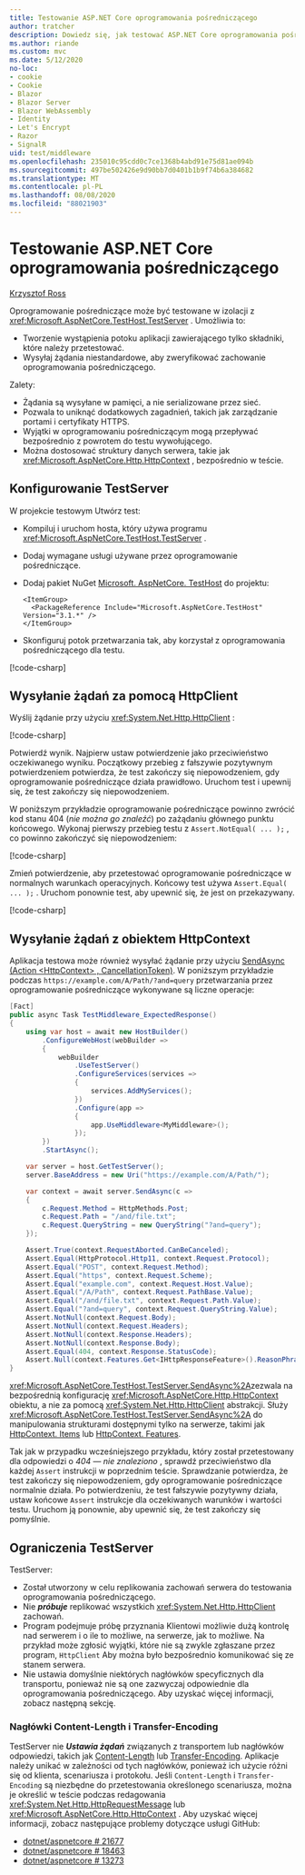 ```yaml
---
title: Testowanie ASP.NET Core oprogramowania pośredniczącego
author: tratcher
description: Dowiedz się, jak testować ASP.NET Core oprogramowania pośredniczącego za pomocą TestServer.
ms.author: riande
ms.custom: mvc
ms.date: 5/12/2020
no-loc:
- cookie
- Cookie
- Blazor
- Blazor Server
- Blazor WebAssembly
- Identity
- Let's Encrypt
- Razor
- SignalR
uid: test/middleware
ms.openlocfilehash: 235010c95cdd0c7ce1368b4abd91e75d81ae094b
ms.sourcegitcommit: 497be502426e9d90bb7d0401b1b9f74b6a384682
ms.translationtype: MT
ms.contentlocale: pl-PL
ms.lasthandoff: 08/08/2020
ms.locfileid: "88021903"
---
```

# <a name="test-aspnet-core-middleware"></a>Testowanie ASP.NET Core oprogramowania pośredniczącego

[Krzysztof Ross](https://github.com/Tratcher)

Oprogramowanie pośredniczące może być testowane w izolacji z <xref:Microsoft.AspNetCore.TestHost.TestServer> . Umożliwia to:

* Tworzenie wystąpienia potoku aplikacji zawierającego tylko składniki, które należy przetestować.
* Wysyłaj żądania niestandardowe, aby zweryfikować zachowanie oprogramowania pośredniczącego.

Zalety:

* Żądania są wysyłane w pamięci, a nie serializowane przez sieć.
* Pozwala to uniknąć dodatkowych zagadnień, takich jak zarządzanie portami i certyfikaty HTTPS.
* Wyjątki w oprogramowaniu pośredniczącym mogą przepływać bezpośrednio z powrotem do testu wywołującego.
* Można dostosować struktury danych serwera, takie jak <xref:Microsoft.AspNetCore.Http.HttpContext> , bezpośrednio w teście.

## <a name="set-up-the-testserver"></a>Konfigurowanie TestServer

W projekcie testowym Utwórz test:

* Kompiluj i uruchom hosta, który używa programu <xref:Microsoft.AspNetCore.TestHost.TestServer> .
* Dodaj wymagane usługi używane przez oprogramowanie pośredniczące.
* Dodaj pakiet NuGet [Microsoft. AspNetCore. TestHost](https://www.nuget.org/packages/Microsoft.AspNetCore.TestHost/) do projektu:
  
  ```dotnetcli
  <ItemGroup>
    <PackageReference Include="Microsoft.AspNetCore.TestHost" Version="3.1.*" />
  </ItemGroup>
  ```

* Skonfiguruj potok przetwarzania tak, aby korzystał z oprogramowania pośredniczącego dla testu.

[!code-csharp[](middleware/samples_snapshot/3.x/setup.cs?highlight=4-18)]

## <a name="send-requests-with-httpclient"></a>Wysyłanie żądań za pomocą HttpClient
Wyślij żądanie przy użyciu <xref:System.Net.Http.HttpClient> :

[!code-csharp[](middleware/samples_snapshot/3.x/request.cs?highlight=20)]

Potwierdź wynik. Najpierw ustaw potwierdzenie jako przeciwieństwo oczekiwanego wyniku. Początkowy przebieg z fałszywie pozytywnym potwierdzeniem potwierdza, że test zakończy się niepowodzeniem, gdy oprogramowanie pośredniczące działa prawidłowo. Uruchom test i upewnij się, że test zakończy się niepowodzeniem.

W poniższym przykładzie oprogramowanie pośredniczące powinno zwrócić kod stanu 404 (*nie można go znaleźć*) po zażądaniu głównego punktu końcowego. Wykonaj pierwszy przebieg testu z `Assert.NotEqual( ... );` , co powinno zakończyć się niepowodzeniem:

[!code-csharp[](middleware/samples_snapshot/3.x/false-failure-check.cs?highlight=22)]

Zmień potwierdzenie, aby przetestować oprogramowanie pośredniczące w normalnych warunkach operacyjnych. Końcowy test używa `Assert.Equal( ... );` . Uruchom ponownie test, aby upewnić się, że jest on przekazywany.

[!code-csharp[](middleware/samples_snapshot/3.x/final-test.cs?highlight=22)]

## <a name="send-requests-with-httpcontext"></a>Wysyłanie żądań z obiektem HttpContext

Aplikacja testowa może również wysyłać żądanie przy użyciu [SendAsync (Action \<HttpContext> , CancellationToken)](xref:Microsoft.AspNetCore.TestHost.TestServer.SendAsync%2A). W poniższym przykładzie podczas `https://example.com/A/Path/?and=query` przetwarzania przez oprogramowanie pośredniczące wykonywane są liczne operacje:

```csharp
[Fact]
public async Task TestMiddleware_ExpectedResponse()
{
    using var host = await new HostBuilder()
        .ConfigureWebHost(webBuilder =>
        {
            webBuilder
                .UseTestServer()
                .ConfigureServices(services =>
                {
                    services.AddMyServices();
                })
                .Configure(app =>
                {
                    app.UseMiddleware<MyMiddleware>();
                });
        })
        .StartAsync();

    var server = host.GetTestServer();
    server.BaseAddress = new Uri("https://example.com/A/Path/");

    var context = await server.SendAsync(c =>
    {
        c.Request.Method = HttpMethods.Post;
        c.Request.Path = "/and/file.txt";
        c.Request.QueryString = new QueryString("?and=query");
    });

    Assert.True(context.RequestAborted.CanBeCanceled);
    Assert.Equal(HttpProtocol.Http11, context.Request.Protocol);
    Assert.Equal("POST", context.Request.Method);
    Assert.Equal("https", context.Request.Scheme);
    Assert.Equal("example.com", context.Request.Host.Value);
    Assert.Equal("/A/Path", context.Request.PathBase.Value);
    Assert.Equal("/and/file.txt", context.Request.Path.Value);
    Assert.Equal("?and=query", context.Request.QueryString.Value);
    Assert.NotNull(context.Request.Body);
    Assert.NotNull(context.Request.Headers);
    Assert.NotNull(context.Response.Headers);
    Assert.NotNull(context.Response.Body);
    Assert.Equal(404, context.Response.StatusCode);
    Assert.Null(context.Features.Get<IHttpResponseFeature>().ReasonPhrase);
}
```

<xref:Microsoft.AspNetCore.TestHost.TestServer.SendAsync%2A>zezwala na bezpośrednią konfigurację <xref:Microsoft.AspNetCore.Http.HttpContext> obiektu, a nie za pomocą <xref:System.Net.Http.HttpClient> abstrakcji. Służy <xref:Microsoft.AspNetCore.TestHost.TestServer.SendAsync%2A> do manipulowania strukturami dostępnymi tylko na serwerze, takimi jak [HttpContext. Items](xref:Microsoft.AspNetCore.Http.HttpContext.Items) lub [HttpContext. Features](xref:Microsoft.AspNetCore.Http.HttpContext.Features).

Tak jak w przypadku wcześniejszego przykładu, który został przetestowany dla odpowiedzi o *404 — nie znaleziono* , sprawdź przeciwieństwo dla każdej `Assert` instrukcji w poprzednim teście. Sprawdzanie potwierdza, że test zakończy się niepowodzeniem, gdy oprogramowanie pośredniczące normalnie działa. Po potwierdzeniu, że test fałszywie pozytywny działa, ustaw końcowe `Assert` instrukcje dla oczekiwanych warunków i wartości testu. Uruchom ją ponownie, aby upewnić się, że test zakończy się pomyślnie.

## <a name="testserver-limitations"></a>Ograniczenia TestServer

TestServer:

* Został utworzony w celu replikowania zachowań serwera do testowania oprogramowania pośredniczącego.
* Nie ***próbuje*** replikować wszystkich <xref:System.Net.Http.HttpClient> zachowań.
* Program podejmuje próbę przyznania Klientowi możliwie dużą kontrolę nad serwerem i o ile to możliwe, na serwerze, jak to możliwe. Na przykład może zgłosić wyjątki, które nie są zwykle zgłaszane przez program, `HttpClient` Aby można było bezpośrednio komunikować się ze stanem serwera.
* Nie ustawia domyślnie niektórych nagłówków specyficznych dla transportu, ponieważ nie są one zazwyczaj odpowiednie dla oprogramowania pośredniczącego. Aby uzyskać więcej informacji, zobacz następną sekcję.

### <a name="content-length-and-transfer-encoding-headers"></a>Nagłówki Content-Length i Transfer-Encoding

TestServer nie ***Ustawia żądań*** związanych z transportem lub nagłówków odpowiedzi, takich jak [Content-Length](https://developer.mozilla.org/docs/Web/HTTP/Headers/Content-Length) lub [Transfer-Encoding](https://developer.mozilla.org/docs/Web/HTTP/Headers/Transfer-Encoding). Aplikacje należy unikać w zależności od tych nagłówków, ponieważ ich użycie różni się od klienta, scenariusza i protokołu. Jeśli `Content-Length` i `Transfer-Encoding` są niezbędne do przetestowania określonego scenariusza, można je określić w teście podczas redagowania <xref:System.Net.Http.HttpRequestMessage> lub <xref:Microsoft.AspNetCore.Http.HttpContext> . Aby uzyskać więcej informacji, zobacz następujące problemy dotyczące usługi GitHub:

* [dotnet/aspnetcore # 21677](https://github.com/dotnet/aspnetcore/issues/21677)
* [dotnet/aspnetcore # 18463](https://github.com/dotnet/aspnetcore/issues/18463)
* [dotnet/aspnetcore # 13273](https://github.com/dotnet/aspnetcore/issues/13273)
